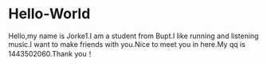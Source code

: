 # Hello-World
Hello,my name is Jorke1.I am a student from Bupt.I like running and listening music.I want to make friends with you.Nice to meet you in here.My qq is 1443502060.Thank you！ 
